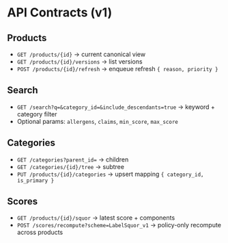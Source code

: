 # API Contracts (v1)

## Products
- `GET /products/{id}` → current canonical view
- `GET /products/{id}/versions` → list versions
- `POST /products/{id}/refresh` → enqueue refresh `{ reason, priority }`

## Search
- `GET /search?q=&category_id=&include_descendants=true` → keyword + category filter
- Optional params: `allergens`, `claims`, `min_score`, `max_score`

## Categories
- `GET /categories?parent_id=` → children
- `GET /categories/{id}/tree` → subtree
- `PUT /products/{id}/categories` → upsert mapping `{ category_id, is_primary }`

## Scores
- `GET /products/{id}/squor` → latest score + components
- `POST /scores/recompute?scheme=LabelSquor_v1` → policy-only recompute across products
